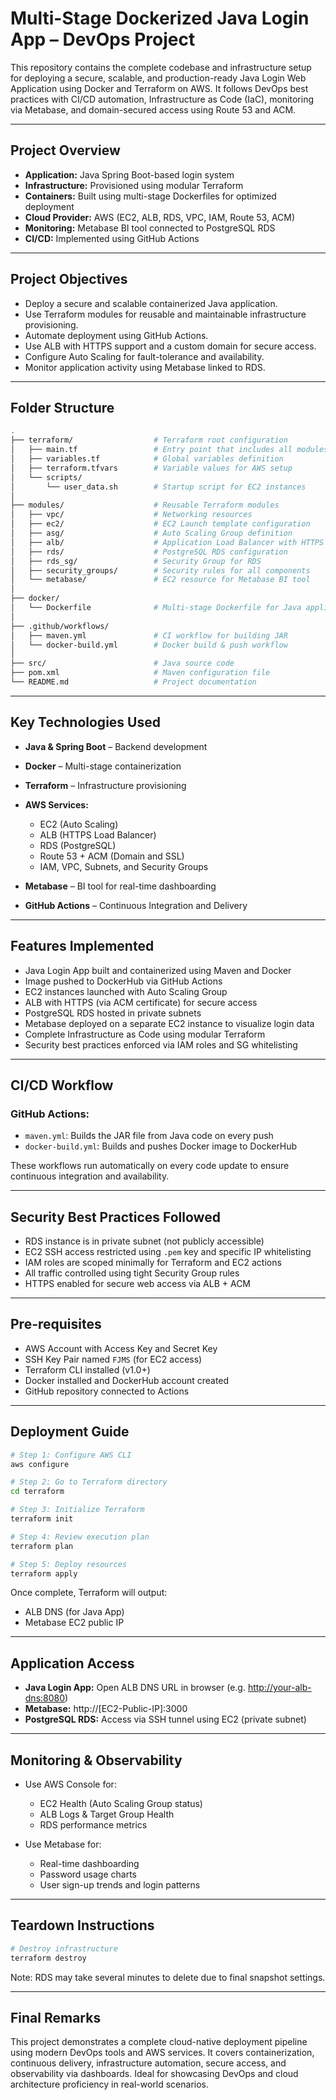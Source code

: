 # Multi-Stage Dockerized Java Login App – DevOps Project

This repository contains the complete codebase and infrastructure setup for deploying a secure, scalable, and production-ready Java Login Web Application using Docker and Terraform on AWS. It follows DevOps best practices with CI/CD automation, Infrastructure as Code (IaC), monitoring via Metabase, and domain-secured access using Route 53 and ACM.

---

## Project Overview

* **Application:** Java Spring Boot-based login system
* **Infrastructure:** Provisioned using modular Terraform
* **Containers:** Built using multi-stage Dockerfiles for optimized deployment
* **Cloud Provider:** AWS (EC2, ALB, RDS, VPC, IAM, Route 53, ACM)
* **Monitoring:** Metabase BI tool connected to PostgreSQL RDS
* **CI/CD:** Implemented using GitHub Actions

---

## Project Objectives

* Deploy a secure and scalable containerized Java application.
* Use Terraform modules for reusable and maintainable infrastructure provisioning.
* Automate deployment using GitHub Actions.
* Use ALB with HTTPS support and a custom domain for secure access.
* Configure Auto Scaling for fault-tolerance and availability.
* Monitor application activity using Metabase linked to RDS.

---

## Folder Structure

```bash
.
├── terraform/                  # Terraform root configuration
│   ├── main.tf                 # Entry point that includes all modules
│   ├── variables.tf            # Global variables definition
│   ├── terraform.tfvars        # Variable values for AWS setup
│   └── scripts/
│       └── user_data.sh        # Startup script for EC2 instances
│
├── modules/                    # Reusable Terraform modules
│   ├── vpc/                    # Networking resources
│   ├── ec2/                    # EC2 Launch template configuration
│   ├── asg/                    # Auto Scaling Group definition
│   ├── alb/                    # Application Load Balancer with HTTPS
│   ├── rds/                    # PostgreSQL RDS configuration
│   ├── rds_sg/                 # Security Group for RDS
│   ├── security_groups/        # Security rules for all components
│   └── metabase/               # EC2 resource for Metabase BI tool
│
├── docker/
│   └── Dockerfile              # Multi-stage Dockerfile for Java application
│
├── .github/workflows/
│   ├── maven.yml               # CI workflow for building JAR
│   └── docker-build.yml        # Docker build & push workflow
│
├── src/                        # Java source code
├── pom.xml                     # Maven configuration file
└── README.md                   # Project documentation
```

---

## Key Technologies Used

* **Java & Spring Boot** – Backend development
* **Docker** – Multi-stage containerization
* **Terraform** – Infrastructure provisioning
* **AWS Services:**

  * EC2 (Auto Scaling)
  * ALB (HTTPS Load Balancer)
  * RDS (PostgreSQL)
  * Route 53 + ACM (Domain and SSL)
  * IAM, VPC, Subnets, and Security Groups
* **Metabase** – BI tool for real-time dashboarding
* **GitHub Actions** – Continuous Integration and Delivery

---

## Features Implemented

* Java Login App built and containerized using Maven and Docker
* Image pushed to DockerHub via GitHub Actions
* EC2 instances launched with Auto Scaling Group
* ALB with HTTPS (via ACM certificate) for secure access
* PostgreSQL RDS hosted in private subnets
* Metabase deployed on a separate EC2 instance to visualize login data
* Complete Infrastructure as Code using modular Terraform
* Security best practices enforced via IAM roles and SG whitelisting

---

## CI/CD Workflow

### GitHub Actions:

* `maven.yml`: Builds the JAR file from Java code on every push
* `docker-build.yml`: Builds and pushes Docker image to DockerHub

These workflows run automatically on every code update to ensure continuous integration and availability.

---

## Security Best Practices Followed

* RDS instance is in private subnet (not publicly accessible)
* EC2 SSH access restricted using `.pem` key and specific IP whitelisting
* IAM roles are scoped minimally for Terraform and EC2 actions
* All traffic controlled using tight Security Group rules
* HTTPS enabled for secure web access via ALB + ACM

---

## Pre-requisites

* AWS Account with Access Key and Secret Key
* SSH Key Pair named `FJMS` (for EC2 access)
* Terraform CLI installed (v1.0+)
* Docker installed and DockerHub account created
* GitHub repository connected to Actions

---

## Deployment Guide

```bash
# Step 1: Configure AWS CLI
aws configure

# Step 2: Go to Terraform directory
cd terraform

# Step 3: Initialize Terraform
terraform init

# Step 4: Review execution plan
terraform plan

# Step 5: Deploy resources
terraform apply
```

Once complete, Terraform will output:

* ALB DNS (for Java App)
* Metabase EC2 public IP

---

## Application Access

* **Java Login App:** Open ALB DNS URL in browser (e.g. [http://your-alb-dns:8080](http://your-alb-dns:8080))
* **Metabase:** http\://\[EC2-Public-IP]:3000
* **PostgreSQL RDS:** Access via SSH tunnel using EC2 (private subnet)

---

## Monitoring & Observability

* Use AWS Console for:

  * EC2 Health (Auto Scaling Group status)
  * ALB Logs & Target Group Health
  * RDS performance metrics
* Use Metabase for:

  * Real-time dashboarding
  * Password usage charts
  * User sign-up trends and login patterns

---

## Teardown Instructions

```bash
# Destroy infrastructure
terraform destroy
```

Note: RDS may take several minutes to delete due to final snapshot settings.

---

## Final Remarks

This project demonstrates a complete cloud-native deployment pipeline using modern DevOps tools and AWS services. It covers containerization, continuous delivery, infrastructure automation, secure access, and observability via dashboards. Ideal for showcasing DevOps and cloud architecture proficiency in real-world scenarios.
